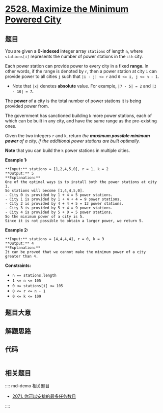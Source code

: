 # [2528. Maximize the Minimum Powered City](https://leetcode.com/problems/maximize-the-minimum-powered-city)

## 题目

You are given a **0-indexed** integer array `stations` of length `n`, where
`stations[i]` represents the number of power stations in the `ith` city.

Each power station can provide power to every city in a fixed **range**. In
other words, if the range is denoted by `r`, then a power station at city `i`
can provide power to all cities `j` such that `|i - j| <= r` and `0 <= i, j <=
n - 1`.

  * Note that `|x|` denotes **absolute** value. For example, `|7 - 5| = 2` and `|3 - 10| = 7`.

The **power** of a city is the total number of power stations it is being
provided power from.

The government has sanctioned building `k` more power stations, each of which
can be built in any city, and have the same range as the pre-existing ones.

Given the two integers `r` and `k`, return _the **maximum possible minimum
power** of a city, if the additional power stations are built optimally._

**Note** that you can build the `k` power stations in multiple cities.



**Example 1:**

    
    
    **Input:** stations = [1,2,4,5,0], r = 1, k = 2
    **Output:** 5
    **Explanation:** 
    One of the optimal ways is to install both the power stations at city 1. 
    So stations will become [1,4,4,5,0].
    - City 0 is provided by 1 + 4 = 5 power stations.
    - City 1 is provided by 1 + 4 + 4 = 9 power stations.
    - City 2 is provided by 4 + 4 + 5 = 13 power stations.
    - City 3 is provided by 5 + 4 = 9 power stations.
    - City 4 is provided by 5 + 0 = 5 power stations.
    So the minimum power of a city is 5.
    Since it is not possible to obtain a larger power, we return 5.
    

**Example 2:**

    
    
    **Input:** stations = [4,4,4,4], r = 0, k = 3
    **Output:** 4
    **Explanation:** 
    It can be proved that we cannot make the minimum power of a city greater than 4.
    



**Constraints:**

  * `n == stations.length`
  * `1 <= n <= 105`
  * `0 <= stations[i] <= 105`
  * `0 <= r <= n - 1`
  * `0 <= k <= 109`


## 题目大意

## 解题思路

## 代码

```javascript

```

## 相关题目

:::: md-demo 相关题目
- [2071. 你可以安排的最多任务数目](https://leetcode.com/problems/maximum-number-of-tasks-you-can-assign)

::::
